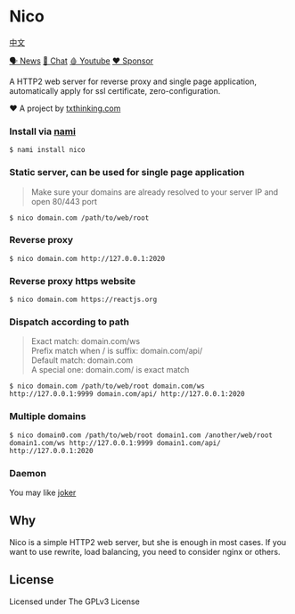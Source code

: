 # Nico

[中文](readme_zh.md)

[🗣 News](https://t.me/txthinking_news)
[💬 Chat](https://join.txthinking.com)
[🩸 Youtube](https://www.youtube.com/txthinking) 
[❤️ Sponsor](https://github.com/sponsors/txthinking)

A HTTP2 web server for reverse proxy and single page application, automatically apply for ssl certificate, zero-configuration.

❤️ A project by [txthinking.com](https://www.txthinking.com)

### Install via [nami](https://github.com/txthinking/nami)

```
$ nami install nico
```

### Static server, can be used for single page application

> Make sure your domains are already resolved to your server IP and open 80/443 port

```
$ nico domain.com /path/to/web/root
```

### Reverse proxy

```
$ nico domain.com http://127.0.0.1:2020
```

### Reverse proxy https website

```
$ nico domain.com https://reactjs.org
```

### Dispatch according to path

> Exact match: domain.com/ws<br/>
> Prefix match when / is suffix: domain.com/api/<br/>
> Default match: domain.com<br/>
> A special one: domain.com/ is exact match

```
$ nico domain.com /path/to/web/root domain.com/ws http://127.0.0.1:9999 domain.com/api/ http://127.0.0.1:2020
```

### Multiple domains

```
$ nico domain0.com /path/to/web/root domain1.com /another/web/root domain1.com/ws http://127.0.0.1:9999 domain1.com/api/ http://127.0.0.1:2020
```

### Daemon

You may like [joker](https://github.com/txthinking/joker)

## Why

Nico is a simple HTTP2 web server, but she is enough in most cases. If you want to use rewrite, load balancing, you need to consider nginx or others.

## License

Licensed under The GPLv3 License
